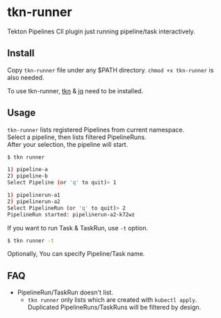 # tkn-runner

Tekton Pipelines ClI plugin just running pipeline/task interactively.


Install
--------

Copy `tkn-runner` file under any $PATH directory. `chmod +x tkn-runner` is also needed.

To use tkn-runner, [tkn](https://github.com/tektoncd/cli) & [jq](https://stedolan.github.io/jq/) need to be installed.


Usage
--------

`tkn-runner` lists registered Pipelines from current namespace.  
Select a pipeline, then lists filtered PipelineRuns.  
After your selection, the pipeline will start.

```bash
$ tkn runner

1) pipeline-a
2) pipeline-b
Select Pipeline (or 'q' to quit)> 1

1) pipelinerun-a1
2) pipelinerun-a2
Select PipelineRun (or 'q' to quit)> 2
PipelineRun started: pipelinerun-a2-k72wz
```

If you want to run Task & TaskRun, use `-t` option.

```bash
$ tkn runner -t
```

Optionally, You can specify Pipeline/Task name.


FAQ
--------

* PipelineRun/TaskRun doesn't list.
  * `tkn runner` only lists which are created with `kubectl apply`. Duplicated PipelineRuns/TaskRuns will be filtered by design.
